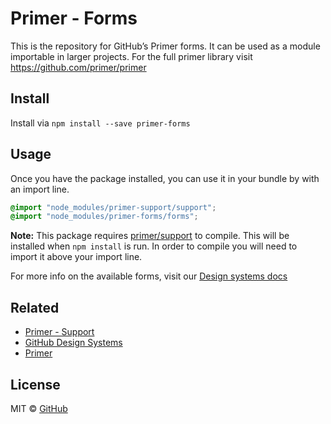 # Primer - Forms

This is the repository for GitHub’s Primer forms. It can be used as a module importable in larger projects. For the full primer library visit https://github.com/primer/primer

## Install

Install via `npm install --save primer-forms`

## Usage

Once you have the package installed, you can use it in your bundle by with an import line.

```scss
@import "node_modules/primer-support/support";
@import "node_modules/primer-forms/forms";
```

**Note:** This package requires [primer/support](https://github.com/primer/support) to compile. This will be installed when `npm install` is run. In order to compile you will need to import it above your import line.

For more info on the available forms, visit our [Design systems docs](https://github.com/styleguide/css/modules/forms)

## Related

* [Primer - Support](https://github.com/primer/support)
* [GitHub Design Systems](https://github.com/styleguide)
* [Primer](https://github.com/primer)

## License

MIT &copy; [GitHub](https://github.com/)
